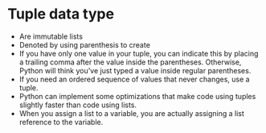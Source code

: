 # Tuple data type

- Are immutable lists
- Denoted by using parenthesis to create
- If you have only one value in your tuple, you can indicate this by placing a trailing comma after the value inside the parentheses. Otherwise, Python will think you’ve just typed a value inside regular parentheses.
- If you need an ordered sequence of values that never changes, use a tuple.
- Python can implement some optimizations that make code using tuples slightly faster than code using lists.
- When you assign a list to a variable, you are actually assigning a list reference to the variable.
